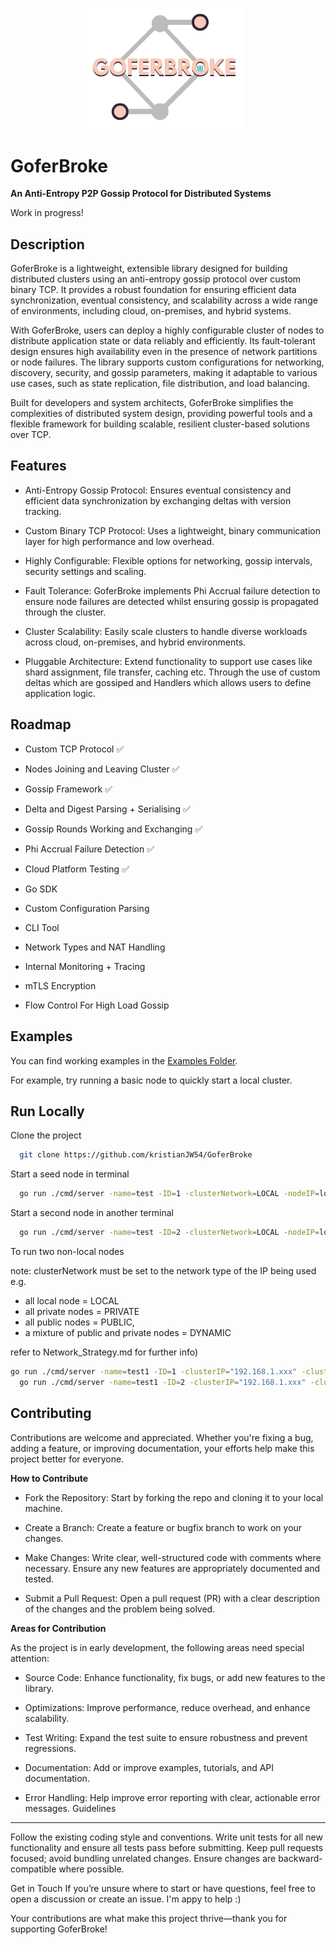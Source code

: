 <p align="center">
  <img src="https://github.com/kristianJW54/GoferBroke/blob/main/GoferBroke%20(3)%20-%20Copy.png" alt="GoferBroke Logo" width="250" style="vertical-align: middle; margin-right: 10px;"/>
</p>

# GoferBroke

**An Anti-Entropy P2P Gossip Protocol for Distributed Systems**

Work in progress!
## Description

GoferBroke is a lightweight, extensible library designed for building distributed clusters using an anti-entropy gossip protocol over custom binary TCP. It provides a robust foundation for ensuring efficient data synchronization, eventual consistency, and scalability across a wide range of environments, including cloud, on-premises, and hybrid systems.

With GoferBroke, users can deploy a highly configurable cluster of nodes to distribute application state or data reliably and efficiently. Its fault-tolerant design ensures high availability even in the presence of network partitions or node failures. The library supports custom configurations for networking, discovery, security, and gossip parameters, making it adaptable to various use cases, such as state replication, file distribution, and load balancing.

Built for developers and system architects, GoferBroke simplifies the complexities of distributed system design, providing powerful tools and a flexible framework for building scalable, resilient cluster-based solutions over TCP.
## Features

- Anti-Entropy Gossip Protocol: Ensures eventual consistency and efficient data synchronization by exchanging deltas with version tracking.

- Custom Binary TCP Protocol: Uses a lightweight, binary communication layer for high performance and low overhead.

- Highly Configurable: Flexible options for networking, gossip intervals, security settings and scaling.

- Fault Tolerance: GoferBroke implements Phi Accrual failure detection to ensure node failures are detected whilst ensuring gossip is propagated through the cluster.

- Cluster Scalability: Easily scale clusters to handle diverse workloads across cloud, on-premises, and hybrid environments.

- Pluggable Architecture: Extend functionality to support use cases like shard assignment, file transfer, caching etc. Through the use of custom deltas which are gossiped and Handlers which allows users to define application logic.


## Roadmap

- Custom TCP Protocol ✅

- Nodes Joining and Leaving Cluster ✅

- Gossip Framework ✅

- Delta and Digest Parsing + Serialising ✅

- Gossip Rounds Working and Exchanging ✅

- Phi Accrual Failure Detection ✅

- Cloud Platform Testing ✅

- Go SDK

- Custom Configuration Parsing

- CLI Tool

- Network Types and NAT Handling

- Internal Monitoring + Tracing

- mTLS Encryption

- Flow Control For High Load Gossip


## Examples

You can find working examples in the [Examples Folder](https://github.com/kristianJW54/GoferBroke/tree/main/Examples/basic_node).

For example, try running a basic node to quickly start a local cluster.


## Run Locally

Clone the project

```bash
  git clone https://github.com/kristianJW54/GoferBroke
```

Start a seed node in terminal

```bash
  go run ./cmd/server -name=test -ID=1 -clusterNetwork=LOCAL -nodeIP=localhost -nodePort=8081
```

Start a second node in another terminal

```bash
  go run ./cmd/server -name=test -ID=2 -clusterNetwork=LOCAL -nodeIP=localhost -nodePort=8082
```

To run two non-local nodes

note: clusterNetwork must be set to the network type of the IP being used e.g.
- all local node = LOCAL
- all private nodes = PRIVATE
- all public nodes = PUBLIC,
- a mixture of public and private nodes = DYNAMIC

refer to Network_Strategy.md for further info)

```bash
go run ./cmd/server -name=test1 -ID=1 -clusterIP="192.168.1.xxx" -clusterPort=8081 -clusterNetwork=PRIVATE -nodeIP="192.168.1.xxx" -nodePort=8081
  go run ./cmd/server -name=test1 -ID=2 -clusterIP="192.168.1.xxx" -clusterPort=8081 -clusterNetwork=PRIVATE -nodeIP="192.168.1.xxx" -nodePort=8082
```

## Contributing

Contributions are welcome and appreciated. Whether you're fixing a bug, adding a feature, or improving documentation, your efforts help make this project better for everyone.

**How to Contribute**

- Fork the Repository: Start by forking the repo and cloning it to your local machine.

- Create a Branch: Create a feature or bugfix branch to work on your changes.

- Make Changes: Write clear, well-structured code with comments where necessary. Ensure any new features are appropriately documented and tested.

- Submit a Pull Request: Open a pull request (PR) with a clear description of the changes and the problem being solved.

**Areas for Contribution**

As the project is in early development, the following areas need special attention:

- Source Code: Enhance functionality, fix bugs, or add new features to the library.

- Optimizations: Improve performance, reduce overhead, and enhance scalability.

- Test Writing: Expand the test suite to ensure robustness and prevent regressions.

- Documentation: Add or improve examples, tutorials, and API documentation.

- Error Handling: Help improve error reporting with clear, actionable error messages.
Guidelines
---

Follow the existing coding style and conventions.
Write unit tests for all new functionality and ensure all tests pass before submitting.
Keep pull requests focused; avoid bundling unrelated changes.
Ensure changes are backward-compatible where possible.

Get in Touch
If you’re unsure where to start or have questions, feel free to open a discussion or create an issue. I'm appy to help :)

Your contributions are what make this project thrive—thank you for supporting GoferBroke!

